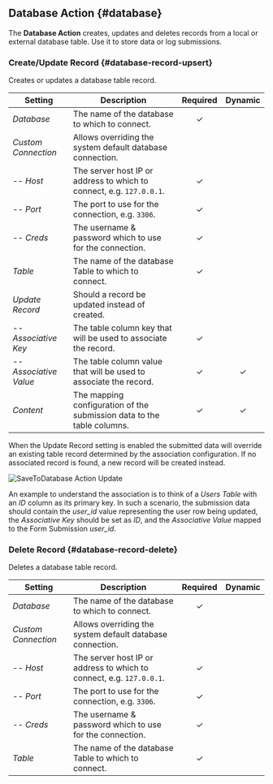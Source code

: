 ## Database Action {#database}

<div class="tm-resource-icon">
    <!--@include: ../assets/action-database.svg-->
</div>

The **Database Action** creates, updates and deletes records from a local or external database table. Use it to store data or log submissions.

### Create/Update Record {#database-record-upsert}

Creates or updates a database table record.

| Setting | Description | Required | Dynamic |
| --- | --- | :---: | :---: |
| *Database* | The name of the database to which to connect. | &#x2713; |
| *Custom Connection* | Allows overriding the system default database connection. |
| -- *Host* | The server host IP or address to which to connect, e.g. `127.0.0.1`. | &#x2713; |
| -- *Port* | The port to use for the connection, e.g. `3306`. | &#x2713; |
| -- *Creds* | The username & password which to use for the connection. | &#x2713; |
| *Table* | The name of the database Table to which to connect. | &#x2713; |
| *Update Record* | Should a record be updated instead of created. |
| -- *Associative Key* | The table column key that will be used to associate the record. | &#x2713; |
| -- *Associative Value* | The table column value that will be used to associate the record. | &#x2713; | &#x2713; |
| *Content* | The mapping configuration of the submission data to the table columns. | &#x2713; | &#x2713; |
<!--@include: ./common-action-settings.md-->

<!--@include: ./common-action-content-mapping.md-->

When the Update Record setting is enabled the submitted data will override an existing table record determined by the association configuration. If no associated record is found, a new record will be created instead.

![SaveToDatabase Action Update](./assets/actions/action-database-update.webp)

An example to understand the association is to think of a _Users Table_ with an _ID_ column as its primary key. In such a scenario, the submission data should contain the _user_id_ value representing the user row being updated, the _Associative Key_ should be set as _ID_, and the _Associative Value_ mapped to the Form Submission _user_id_.

### Delete Record {#database-record-delete}

Deletes a database table record.

| Setting | Description | Required | Dynamic |
| --- | --- | :---: | :---: |
| *Database* | The name of the database to which to connect. | &#x2713; |
| *Custom Connection* | Allows overriding the system default database connection. |
| -- *Host* | The server host IP or address to which to connect, e.g. `127.0.0.1`. | &#x2713; |
| -- *Port* | The port to use for the connection, e.g. `3306`. | &#x2713; |
| -- *Creds* | The username & password which to use for the connection. | &#x2713; |
| *Table* | The name of the database Table to which to connect. | &#x2713; |
<!--@include: ./common-action-settings.md-->
